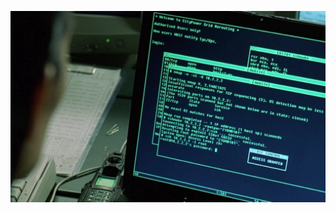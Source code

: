 
![cs302-Introduction-to-Linux](https://github.com/ibrahimelbanna/cs302/blob/master/Introduction%20to%20linux%20.jpeg
"Introduction to linux ")  
